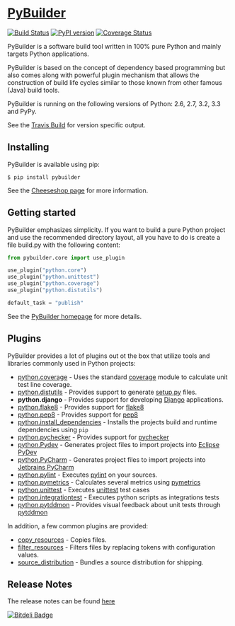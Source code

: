 [PyBuilder](http://pybuilder.github.io) 
=========

[![Build Status](https://secure.travis-ci.org/pybuilder/pybuilder.png?branch=master)](http://travis-ci.org/pybuilder/pybuilder)
[![PyPI version](https://badge.fury.io/py/pybuilder.png)](http://badge.fury.io/py/pybuilder)
[![Coverage Status](https://coveralls.io/repos/pybuilder/pybuilder/badge.png?branch=master)](https://coveralls.io/r/pybuilder/pybuilder?branch=master)

PyBuilder is a software build tool written in 100% pure Python and mainly
targets Python applications.

PyBuilder is based on the concept of dependency based programming but also comes
along with powerful plugin mechanism that allows the construction of build life
cycles similar to those known from other famous (Java) build tools.

PyBuilder is running on the following versions of Python: 2.6, 2.7, 3.2, 3.3 and PyPy.

See the [Travis Build](http://travis-ci.org/#!/pybuilder/pybuilder) for version specific output.

## Installing

PyBuilder is available using pip:

    $ pip install pybuilder

See the [Cheeseshop page](http://pypi.python.org/pypi/pybuilder/) for more
information.

## Getting started

PyBuilder emphasizes simplicity. If you want to build a pure Python project and
use the recommended directory layout, all you have to do is create a file
build.py with the following content:

```python
from pybuilder.core import use_plugin

use_plugin("python.core")
use_plugin("python.unittest")
use_plugin("python.coverage")
use_plugin("python.distutils")

default_task = "publish"
```

See the [PyBuilder homepage](http://pybuilder.github.com/) for more details.

## Plugins

PyBuilder provides a lot of plugins out ot the box that utilize tools and libraries commonly used in Python projects:

* [python.coverage](http://pybuilder.github.com/documentation/plugins.html#measuring_unittest_coverage) - Uses the standard [coverage](http://pypi.python.org/pypi/coverage/) module to calculate unit test line coverage.
* [python.distutils](http://pybuilder.github.com/documentation/plugins.html#building_a_python_egg) - Provides support to generate [setup.py](http://pypi.python.org/pypi/setuptools) files.
* **python.django** - Provides support for developing [Django](https://www.djangoproject.com/) applications.
* [python.flake8](http://pybuilder.github.io/documentation/plugins.html#flake8_plugin) - Provides support for [flake8](http://pypi.python.org/pypi/flake8/)
* [python.pep8](http://pybuilder.github.io/documentation/plugins.html#pep8_plugin) - Provides support for [pep8](http://pypi.python.org/pypi/pep8)
* [python.install_dependencies](http://pybuilder.github.io/documentation/plugins.html#installing_build_and_runtime_dependencies) - Installs the projects build and runtime dependencies using `pip`
* [python.pychecker](http://pybuilder.github.io/documentation/plugins.html#pychecker_plugin) - Provides support for [pychecker](http://pychecker.sourceforge.net/)
* [python.Pydev](http://pybuilder.github.io/documentation/plugins.html#generating_project_files_for_eclipse_pydev) - Generates project files to import projects into [Eclipse PyDev](http://pydev.org/)
* [python.PyCharm](http://pybuilder.github.io/documentation/plugins.html#ProjectfilesforJetbrainsPyCharm) - Generates project files to import projects into [Jetbrains PyCharm](http://www.jetbrains.com/pycharm/)
* [python.pylint](http://pybuilder.github.io/documentation/plugins.html#pylint_plugin) - Executes [pylint](https://bitbucket.org/logilab/pylint/) on your sources.
* [python.pymetrics](http://pybuilder.github.io/documentation/plugins.html#pymetrics_plugin) - Calculates several metrics using [pymetrics](http://sourceforge.net/projects/pymetrics/)
* [python.unittest](http://pybuilder.github.com/documentation/plugins.html#running_python_unittests) - Executes [unittest](http://docs.python.org/library/unittest.html) test cases
* [python.integrationtest](http://pybuilder.github.com/documentation/plugins.html#running_python_integration_tests) - Executes python scripts as integrations tests
* [python.pytddmon](http://pybuilder.github.io/documentation/plugins.html#Visualfeedbackfortests) - Provides visual feedback about unit tests through [pytddmon](http://pytddmon.org/)

In addition, a few common plugins are provided:

* [copy_resources](http://pybuilder.github.io/documentation/plugins.html#copying_resources_into_a_distribution) - Copies files.
* [filter_resources](http://pybuilder.github.io/documentation/plugins.html#replacing_placeholders_with_actual_values_at_buildtime) - Filters files by replacing tokens with configuration values.
* [source_distribution](http://pybuilder.github.io/documentation/plugins.html#creating_a_source_distribution) - Bundles a source distribution for shipping.

## Release Notes

The release notes can be found [here](http://pybuilder.github.com/releasenotes/)


[![Bitdeli Badge](https://d2weczhvl823v0.cloudfront.net/pybuilder/pybuilder/trend.png)](https://bitdeli.com/free "Bitdeli Badge")


